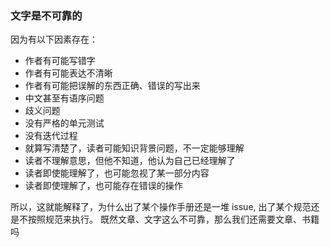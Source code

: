 ### 文字是不可靠的
因为有以下因素存在：
- 作者有可能写错字
- 作者有可能表达不清晰
- 作者有可能把误解的东西正确、错误的写出来
- 中文甚至有语序问题
- 歧义问题
- 没有严格的单元测试
- 没有迭代过程
- 就算写清楚了，读者可能知识背景问题，不一定能够理解
- 读者不理解意思，但他不知道，他认为自己已经理解了
- 读者即使能理解了，也可能忽视了某一部分内容
- 读者即使理解了，也可能存在错误的操作

所以，这就能解释了，为什么出了某个操作手册还是一堆 issue, 出了某个规范还是不按照规范来执行。
既然文章、文字这么不可靠，那么我们还需要文章、书籍吗


